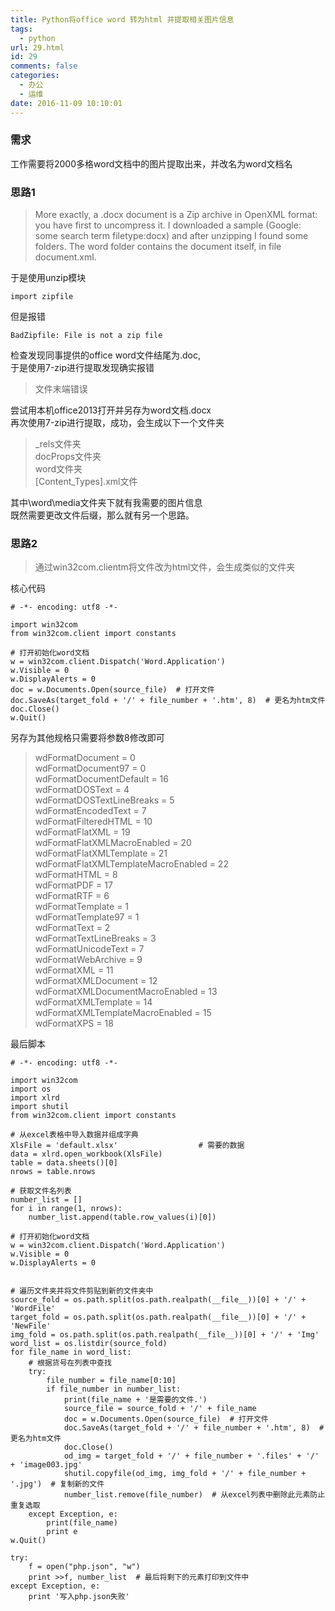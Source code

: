 ```yaml
---
title: Python将office word 转为html 并提取相关图片信息
tags:
  - python
url: 29.html
id: 29
comments: false
categories:
  - 办公
  - 运维
date: 2016-11-09 10:10:01
---
```


### 需求

工作需要将2000多格word文档中的图片提取出来，并改名为word文档名

### 思路1

> More exactly, a .docx document is a Zip archive in OpenXML format: you have first to uncompress it. I downloaded a sample (Google: some search term filetype:docx) and after unzipping I found some folders. The word folder contains the document itself, in file document.xml.

于是使用unzip模块

    import zipfile
    

但是报错

    BadZipfile: File is not a zip file
    

检查发现同事提供的office word文件结尾为.doc,  
于是使用7-zip进行提取发现确实报错

> 文件末端错误

尝试用本机office2013打开并另存为word文档.docx  
再次使用7-zip进行提取，成功，会生成以下一个文件夹

> _rels文件夹  
> docProps文件夹  
> word文件夹  
> \[Content_Types\].xml文件

其中\\word\\media文件夹下就有我需要的图片信息  
既然需要更改文件后缀，那么就有另一个思路。

### 思路2

> 通过win32com.clientm将文件改为html文件，会生成类似的文件夹

核心代码

    # -*- encoding: utf8 -*-
    
    import win32com
    from win32com.client import constants
    
    # 打开初始化word文档
    w = win32com.client.Dispatch('Word.Application')
    w.Visible = 0
    w.DisplayAlerts = 0
    doc = w.Documents.Open(source_file)  # 打开文件
    doc.SaveAs(target_fold + '/' + file_number + '.htm', 8)  # 更名为htm文件
    doc.Close()
    w.Quit()
    
    

另存为其他规格只需要将参数8修改即可

> wdFormatDocument = 0  
> wdFormatDocument97 = 0  
> wdFormatDocumentDefault = 16  
> wdFormatDOSText = 4  
> wdFormatDOSTextLineBreaks = 5  
> wdFormatEncodedText = 7  
> wdFormatFilteredHTML = 10  
> wdFormatFlatXML = 19  
> wdFormatFlatXMLMacroEnabled = 20  
> wdFormatFlatXMLTemplate = 21  
> wdFormatFlatXMLTemplateMacroEnabled = 22  
> wdFormatHTML = 8  
> wdFormatPDF = 17  
> wdFormatRTF = 6  
> wdFormatTemplate = 1  
> wdFormatTemplate97 = 1  
> wdFormatText = 2  
> wdFormatTextLineBreaks = 3  
> wdFormatUnicodeText = 7  
> wdFormatWebArchive = 9  
> wdFormatXML = 11  
> wdFormatXMLDocument = 12  
> wdFormatXMLDocumentMacroEnabled = 13  
> wdFormatXMLTemplate = 14  
> wdFormatXMLTemplateMacroEnabled = 15  
> wdFormatXPS = 18

最后脚本

    # -*- encoding: utf8 -*-
    
    import win32com
    import os
    import xlrd
    import shutil
    from win32com.client import constants
    
    # 从excel表格中导入数据并组成字典
    XlsFile = 'default.xlsx'                  # 需要的数据
    data = xlrd.open_workbook(XlsFile)
    table = data.sheets()[0]
    nrows = table.nrows
    
    # 获取文件名列表
    number_list = []
    for i in range(1, nrows):
        number_list.append(table.row_values(i)[0])
    
    # 打开初始化word文档
    w = win32com.client.Dispatch('Word.Application')
    w.Visible = 0
    w.DisplayAlerts = 0
    
    
    # 遍历文件夹并将文件剪贴到新的文件夹中
    source_fold = os.path.split(os.path.realpath(__file__))[0] + '/' + 'WordFile'
    target_fold = os.path.split(os.path.realpath(__file__))[0] + '/' + 'NewFile'
    img_fold = os.path.split(os.path.realpath(__file__))[0] + '/' + 'Img'
    word_list = os.listdir(source_fold)
    for file_name in word_list:
        # 根据货号在列表中查找
        try:
            file_number = file_name[0:10]
            if file_number in number_list:
                print(file_name + '是需要的文件.')
                source_file = source_fold + '/' + file_name
                doc = w.Documents.Open(source_file)  # 打开文件
                doc.SaveAs(target_fold + '/' + file_number + '.htm', 8)  # 更名为htm文件
                doc.Close()
                od_img = target_fold + '/' + file_number + '.files' + '/' + 'image003.jpg'
                shutil.copyfile(od_img, img_fold + '/' + file_number + '.jpg')  # 复制新的文件
                number_list.remove(file_number)  # 从excel列表中删除此元素防止重复选取
        except Exception, e:
            print(file_name)
            print e
    w.Quit()
    
    try:
        f = open("php.json", "w")
        print >>f, number_list  # 最后将剩下的元素打印到文件中
    except Exception, e:
        print '写入php.json失败'